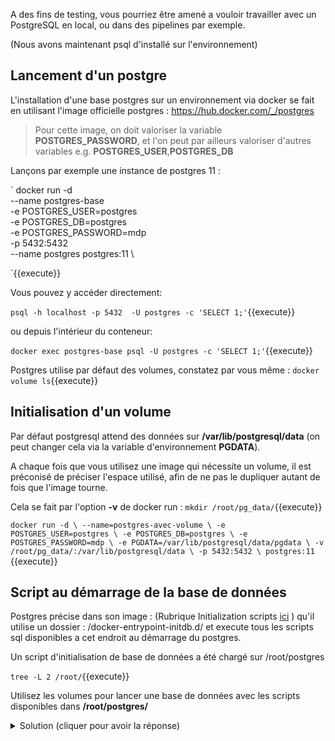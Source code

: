 A des fins de testing, vous pourriez être amené a vouloir travailler avec un PostgreSQL en local, ou dans des pipelines par exemple.

(Nous avons maintenant psql d'installé sur l'environnement)

## Lancement d'un postgre
L'installation d'une base postgres sur un environnement via docker se fait en utilisant l'image officielle postgres : https://hub.docker.com/_/postgres

> Pour cette image, on doit valoriser la variable **POSTGRES_PASSWORD**, et l'on peut par ailleurs valoriser d'autres variables e.g. **POSTGRES_USER**,**POSTGRES_DB**

Lançons par exemple une instance de postgres 11 : 

`
docker run -d \
  --name postgres-base \
  -e POSTGRES_USER=postgres \
  -e POSTGRES_DB=postgres \
  -e POSTGRES_PASSWORD=mdp \
  -p 5432:5432 \
  --name postgres postgres:11 \

`{{execute}}

Vous pouvez y accéder directement:

`
psql -h localhost -p 5432  -U postgres -c 'SELECT 1;'
`{{execute}}

ou depuis l'intérieur du conteneur:

`
docker exec postgres-base psql -U postgres -c 'SELECT 1;'
`{{execute}}

Postgres utilise par défaut des volumes, constatez par vous même : 
`
docker volume ls
`{{execute}}

## Initialisation d'un volume

Par défaut postgresql attend des données sur **/var/lib/postgresql/data** (on peut changer cela via la variable d'environnement **PGDATA**).

A chaque fois que vous utilisez une image qui nécessite un volume, il est préconisé de préciser l'espace utilisé, afin de ne pas le dupliquer autant de fois que l'image tourne.

Cela se fait par l'option **-v** de docker run :
`
mkdir /root/pg_data/
`{{execute}}

`
docker run -d \
  --name=postgres-avec-volume \
  -e POSTGRES_USER=postgres \
  -e POSTGRES_DB=postgres \
  -e POSTGRES_PASSWORD=mdp \
  -e PGDATA=/var/lib/postgresql/data/pgdata \
  -v /root/pg_data/:/var/lib/postgresql/data \
  -p 5432:5432 \
  postgres:11 
`{{execute}}

## Script au démarrage de la base de données

Postgres précise dans son image :
(Rubrique Initialization scripts [ici](https://hub.docker.com/_/postgres/) )
qu'il utilise un dossier : /docker-entrypoint-initdb.d/ et execute tous les scripts sql disponibles a cet endroit au démarrage du postgres.

Un script d'initialisation de base de données a été chargé sur /root/postgres

`
tree -L 2 /root/
`{{execute}}

Utilisez les volumes pour lancer une base de données avec les scripts disponibles dans **/root/postgres/**

<details>
<summary>Solution (cliquer pour avoir la réponse)</summary>
    <p>
`
docker run -d \
  --name=postgres-avec-init \
  -e POSTGRES_USER=postgres \
  -e POSTGRES_DB=postgres \
  -e POSTGRES_PASSWORD=mdp \
  -e PGDATA=/var/lib/postgresql/data/pgdata \
  -v /root/postgres/:/docker-entrypoint-initdb.d/ \
  -p 5433:5432 \
  postgres:11 
`{{execute}}

Verifications : 
`
  psql -h localhost -p 5433  -U postgres -c 'SELECT * from utilisateur;'
`{{execute}}

</p>
</details>